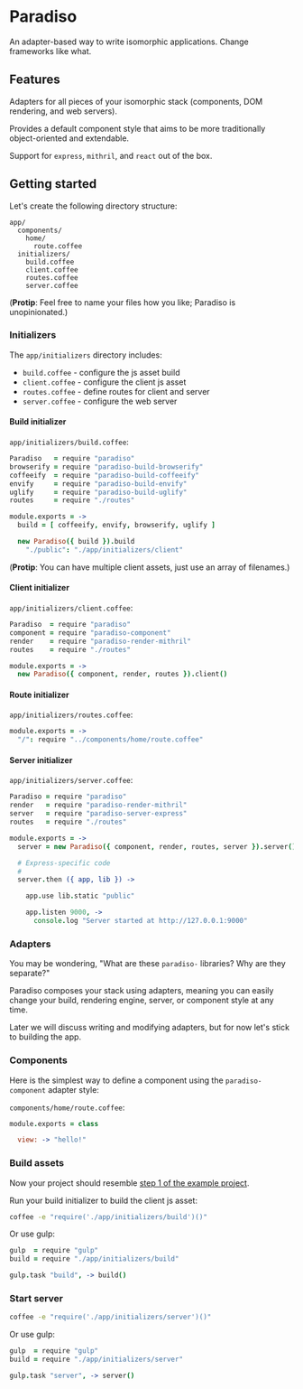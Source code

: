 # Paradiso

An adapter-based way to write isomorphic applications. Change frameworks like what.

## Features

Adapters for all pieces of your isomorphic stack (components, DOM rendering, and web servers).

Provides a default component style that aims to be more traditionally object-oriented and extendable.

Support for `express`, `mithril`, and `react` out of the box.

## Getting started

Let's create the following directory structure:

    app/
      components/
        home/
          route.coffee
      initializers/
        build.coffee
        client.coffee
        routes.coffee
        server.coffee

(**Protip**: Feel free to name your files how you like; Paradiso is unopinionated.)

### Initializers

The `app/initializers` directory includes:
 
* `build.coffee` - configure the js asset build
* `client.coffee` - configure the client js asset
* `routes.coffee` - define routes for client and server
* `server.coffee` - configure the web server

#### Build initializer

`app/initializers/build.coffee`:

```coffee
Paradiso   = require "paradiso"
browserify = require "paradiso-build-browserify"
coffeeify  = require "paradiso-build-coffeeify"
envify     = require "paradiso-build-envify"
uglify     = require "paradiso-build-uglify"
routes     = require "./routes"

module.exports = ->
  build = [ coffeeify, envify, browserify, uglify ]

  new Paradiso({ build }).build
    "./public": "./app/initializers/client"
```

(**Protip**: You can have multiple client assets, just use an array of filenames.)

#### Client initializer

`app/initializers/client.coffee`:

```coffee
Paradiso  = require "paradiso"
component = require "paradiso-component"
render    = require "paradiso-render-mithril"
routes    = require "./routes"

module.exports = ->
  new Paradiso({ component, render, routes }).client()
```

#### Route initializer

`app/initializers/routes.coffee`:

```coffee
module.exports = ->
  "/": require "../components/home/route.coffee"
```

#### Server initializer

`app/initializers/server.coffee`: 

```coffee
Paradiso = require "paradiso"
render   = require "paradiso-render-mithril"
server   = require "paradiso-server-express"
routes   = require "./routes"

module.exports = ->
  server = new Paradiso({ component, render, routes, server }).server()

  # Express-specific code
  #
  server.then ({ app, lib }) ->

    app.use lib.static "public"

    app.listen 9000, ->
      console.log "Server started at http://127.0.0.1:9000"
```

### Adapters

You may be wondering, "What are these `paradiso-` libraries? Why are they separate?"

Paradiso composes your stack using adapters, meaning you can easily change your build, rendering engine, server, or component style at any time.

Later we will discuss writing and modifying adapters, but for now let's stick to building the app.

### Components

Here is the simplest way to define a component using the `paradiso-component` adapter style:

`components/home/route.coffee`:

```coffee
module.exports = class

  view: -> "hello!"
```

### Build assets

Now your project should resemble [step 1 of the example project](https://github.com/invrs/paradiso-example/tree/step-1).

Run your build initializer to build the client js asset:

```bash
coffee -e "require('./app/initializers/build')()"
```

Or use gulp:

```coffee
gulp  = require "gulp"
build = require "./app/initializers/build"

gulp.task "build", -> build()
```

### Start server

```bash
coffee -e "require('./app/initializers/server')()"
```

Or use gulp:

```coffee
gulp  = require "gulp"
build = require "./app/initializers/server"

gulp.task "server", -> server()
```
